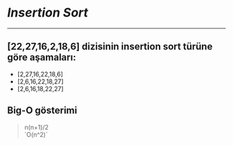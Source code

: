# ***Insertion Sort***
---
## **[22,27,16,2,18,6]** dizisinin insertion sort türüne göre aşamaları:

* [2,27,16,22,18,6]
* [2,6,16,22,18,27]
* [2,6,16,18,22,27]

## Big-O gösterimi

> n(n+1)/2   
>´O(n^2)´
